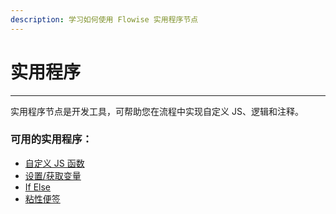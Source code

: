 ```yaml
---
description: 学习如何使用 Flowise 实用程序节点
---
```


# 实用程序

***

实用程序节点是开发工具，可帮助您在流程中实现自定义 JS、逻辑和注释。

### 可用的实用程序：

* [自定义 JS 函数](custom-js-function_zh.md)
* [设置/获取变量](set-get-variable_zh.md)
* [If Else](if-else_zh.md)
* [粘性便签](sticky-note_zh.md)
